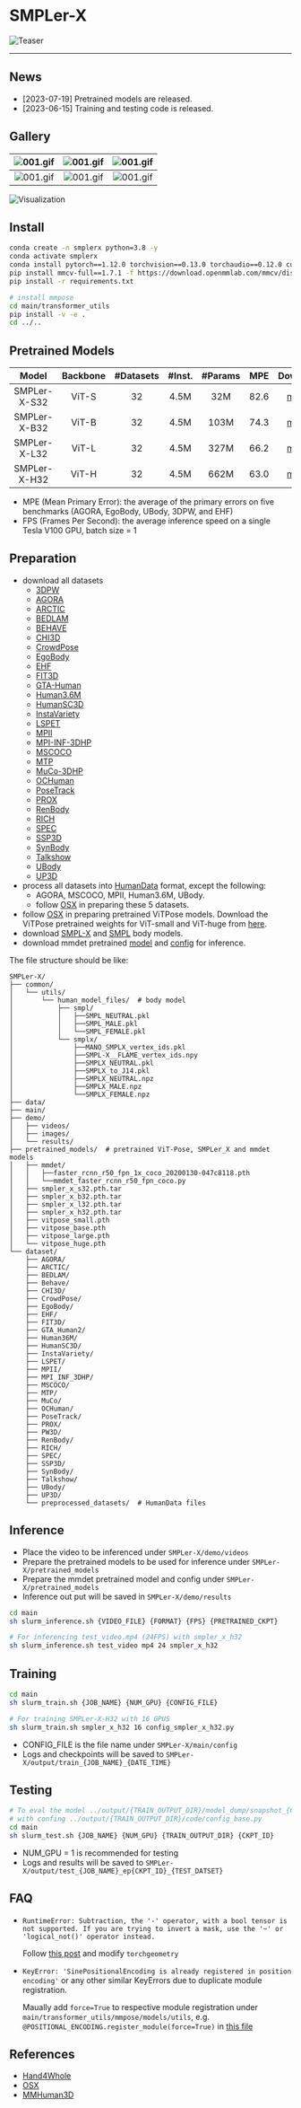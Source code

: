# SMPLer-X

![Teaser](./assets/teaser_complete.png)

---
## News
- [2023-07-19] Pretrained models are released.
- [2023-06-15] Training and testing code is released.

## Gallery
| ![001.gif](./assets/005.gif) | ![001.gif](./assets/002.gif)  | ![001.gif](./assets/006.gif)  |  
|:--------------------------------------:|:-----------------------------:|:-----------------------------:|
|      ![001.gif](./assets/003.gif)      | ![001.gif](./assets/001.gif)  | ![001.gif](./assets/004.gif)  |

![Visualization](./assets/smpler_x_vis1.jpg)



## Install
```bash
conda create -n smplerx python=3.8 -y
conda activate smplerx
conda install pytorch==1.12.0 torchvision==0.13.0 torchaudio==0.12.0 cudatoolkit=11.3 -c pytorch -y
pip install mmcv-full==1.7.1 -f https://download.openmmlab.com/mmcv/dist/cu113/torch1.12.0/index.html
pip install -r requirements.txt

# install mmpose
cd main/transformer_utils
pip install -v -e .
cd ../..
```


## Pretrained Models
|    Model     | Backbone | #Datasets | #Inst. | #Params | MPE  | Download |  FPS  |
|:------------:|:--------:|:---------:|:------:|:-------:|:----:|:--------:|:-----:|
| SMPLer-X-S32 |  ViT-S   |    32 |  4.5M  |   32M | 82.6 | [model](https://pjlab-my.sharepoint.cn/:u:/g/personal/openmmlab_pjlab_org_cn/EbkyKOS5PclHtDSxdZDmsu0BNviaTKUbF5QUPJ08hfKuKg?e=LQVvzs) | 36.17 |
| SMPLer-X-B32 |  ViT-B   |    32 |  4.5M  |  103M | 74.3 | [model](https://pjlab-my.sharepoint.cn/:u:/g/personal/openmmlab_pjlab_org_cn/EVcRBwNOQl9OtWhnCU54l58BzJaYEPxcFIw7u_GnnlPZiA?e=nPqMjz) | 33.09 |
| SMPLer-X-L32 |  ViT-L   |    32 |  4.5M  |  327M | 66.2 | [model](https://pjlab-my.sharepoint.cn/:u:/g/personal/openmmlab_pjlab_org_cn/EWypJXfmJ2dEhoC0pHFFd5MBoSs7LCZmWQjHjbcQJF72fQ?e=Gteus3) | 24.44 |
| SMPLer-X-H32 |  ViT-H   |    32 |  4.5M  |  662M | 63.0 | [model](https://pjlab-my.sharepoint.cn/:u:/g/personal/openmmlab_pjlab_org_cn/Eco7AAc_ZmtBrhAat2e5Ti8BonrR3NVNx-tNSck45ixT4Q?e=nudXrR) | 17.47 |
* MPE (Mean Primary Error): the average of the primary errors on five benchmarks (AGORA, EgoBody, UBody, 3DPW, and EHF)
* FPS (Frames Per Second): the average inference speed on a single Tesla V100 GPU, batch size = 1

## Preparation
- download all datasets
  - [3DPW](https://virtualhumans.mpi-inf.mpg.de/3DPW/)
  - [AGORA](https://agora.is.tue.mpg.de/index.html)       
  - [ARCTIC](https://arctic.is.tue.mpg.de/)      
  - [BEDLAM](https://bedlam.is.tue.mpg.de/index.html)      
  - [BEHAVE](https://github.com/xiexh20/behave-dataset)      
  - [CHI3D](https://ci3d.imar.ro/)       
  - [CrowdPose](https://github.com/Jeff-sjtu/CrowdPose)   
  - [EgoBody](https://sanweiliti.github.io/egobody/egobody.html)     
  - [EHF](https://smpl-x.is.tue.mpg.de/index.html)         
  - [FIT3D](https://fit3d.imar.ro/)                
  - [GTA-Human](https://caizhongang.github.io/projects/GTA-Human/)           
  - [Human3.6M](http://vision.imar.ro/human3.6m/description.php)             
  - [HumanSC3D](https://sc3d.imar.ro/)            
  - [InstaVariety](https://github.com/akanazawa/human_dynamics/blob/master/doc/insta_variety.md)         
  - [LSPET](http://sam.johnson.io/research/lspet.html)                
  - [MPII](http://human-pose.mpi-inf.mpg.de/)                 
  - [MPI-INF-3DHP](https://vcai.mpi-inf.mpg.de/3dhp-dataset/)         
  - [MSCOCO](https://cocodataset.org/#home)               
  - [MTP](https://tuch.is.tue.mpg.de/)                    
  - [MuCo-3DHP](https://vcai.mpi-inf.mpg.de/projects/SingleShotMultiPerson/)                   
  - [OCHuman](https://github.com/liruilong940607/OCHumanApi)                
  - [PoseTrack](https://posetrack.net/)                
  - [PROX](https://prox.is.tue.mpg.de/)                   
  - [RenBody](https://magichub.com/datasets/openxd-renbody/)
  - [RICH](https://rich.is.tue.mpg.de/index.html)
  - [SPEC](https://spec.is.tue.mpg.de/index.html)
  - [SSP3D](https://github.com/akashsengupta1997/SSP-3D)
  - [SynBody](https://maoxie.github.io/SynBody/)
  - [Talkshow](https://talkshow.is.tue.mpg.de/)
  - [UBody](https://github.com/IDEA-Research/OSX)
  - [UP3D](https://files.is.tuebingen.mpg.de/classner/up/)
- process all datasets into [HumanData](https://github.com/open-mmlab/mmhuman3d/blob/main/docs/human_data.md) format, except the following:
  - AGORA, MSCOCO, MPII, Human3.6M, UBody. 
  - follow [OSX](https://github.com/IDEA-Research/OSX) in preparing these 5 datasets.
- follow [OSX](https://github.com/IDEA-Research/OSX) in preparing pretrained ViTPose models. Download the ViTPose pretrained weights for ViT-small and ViT-huge from [here](https://github.com/ViTAE-Transformer/ViTPose).
- download [SMPL-X](https://smpl-x.is.tue.mpg.de/) and [SMPL](https://smpl.is.tue.mpg.de/) body models.
- download mmdet pretrained [model](https://download.openmmlab.com/mmdetection/v2.0/faster_rcnn/faster_rcnn_r50_fpn_1x_coco/faster_rcnn_r50_fpn_1x_coco_20200130-047c8118.pth) and [config](https://github.com/openxrlab/xrmocap/blob/main/configs/modules/human_perception/mmdet_faster_rcnn_r50_fpn_coco.py) for inference.

The file structure should be like:
```
SMPLer-X/
├── common/
│   └── utils/
│       └── human_model_files/  # body model
│           ├── smpl/
│           │   ├──SMPL_NEUTRAL.pkl
│           │   ├──SMPL_MALE.pkl
│           │   └──SMPL_FEMALE.pkl
│           └── smplx/
│               ├──MANO_SMPLX_vertex_ids.pkl
│               ├──SMPL-X__FLAME_vertex_ids.npy
│               ├──SMPLX_NEUTRAL.pkl
│               ├──SMPLX_to_J14.pkl
│               ├──SMPLX_NEUTRAL.npz
│               ├──SMPLX_MALE.npz
│               └──SMPLX_FEMALE.npz
├── data/
├── main/
├── demo/  
│   ├── videos/       
│   ├── images/      
│   └── results/ 
├── pretrained_models/  # pretrained ViT-Pose, SMPLer_X and mmdet models
│   ├── mmdet/
│   │   ├──faster_rcnn_r50_fpn_1x_coco_20200130-047c8118.pth
│   │   └──mmdet_faster_rcnn_r50_fpn_coco.py
│   ├── smpler_x_s32.pth.tar
│   ├── smpler_x_b32.pth.tar
│   ├── smpler_x_l32.pth.tar
│   ├── smpler_x_h32.pth.tar
│   ├── vitpose_small.pth
│   ├── vitpose_base.pth
│   ├── vitpose_large.pth
│   └── vitpose_huge.pth
└── dataset/  
    ├── AGORA/       
    ├── ARCTIC/      
    ├── BEDLAM/      
    ├── Behave/      
    ├── CHI3D/       
    ├── CrowdPose/   
    ├── EgoBody/     
    ├── EHF/         
    ├── FIT3D/                
    ├── GTA_Human2/           
    ├── Human36M/             
    ├── HumanSC3D/            
    ├── InstaVariety/         
    ├── LSPET/                
    ├── MPII/                 
    ├── MPI_INF_3DHP/         
    ├── MSCOCO/               
    ├── MTP/                    
    ├── MuCo/                   
    ├── OCHuman/                
    ├── PoseTrack/                
    ├── PROX/                   
    ├── PW3D/                   
    ├── RenBody/
    ├── RICH/
    ├── SPEC/
    ├── SSP3D/
    ├── SynBody/
    ├── Talkshow/
    ├── UBody/
    ├── UP3D/
    └── preprocessed_datasets/  # HumanData files
```
## Inference 
- Place the video to be inferenced under `SMPLer-X/demo/videos`
- Prepare the pretrained models to be used for inference under `SMPLer-X/pretrained_models`
- Prepare the mmdet pretrained model and config under `SMPLer-X/pretrained_models`
- Inference out put will be saved in `SMPLer-X/demo/results`

```bash
cd main
sh slurm_inference.sh {VIDEO_FILE} {FORMAT} {FPS} {PRETRAINED_CKPT} 

# For inferencing test_video.mp4 (24FPS) with smpler_x_h32
sh slurm_inference.sh test_video mp4 24 smpler_x_h32

```


## Training
```bash
cd main
sh slurm_train.sh {JOB_NAME} {NUM_GPU} {CONFIG_FILE}

# For training SMPLer-X-H32 with 16 GPUS
sh slurm_train.sh smpler_x_h32 16 config_smpler_x_h32.py

```
- CONFIG_FILE is the file name under `SMPLer-X/main/config`
- Logs and checkpoints will be saved to `SMPLer-X/output/train_{JOB_NAME}_{DATE_TIME}`


## Testing
```bash
# To eval the model ../output/{TRAIN_OUTPUT_DIR}/model_dump/snapshot_{CKPT_ID}.pth.tar 
# with confing ../output/{TRAIN_OUTPUT_DIR}/code/config_base.py
cd main
sh slurm_test.sh {JOB_NAME} {NUM_GPU} {TRAIN_OUTPUT_DIR} {CKPT_ID}
```
- NUM_GPU = 1 is recommended for testing
- Logs and results  will be saved to `SMPLer-X/output/test_{JOB_NAME}_ep{CKPT_ID}_{TEST_DATSET}`

## FAQ
- `RuntimeError: Subtraction, the '-' operator, with a bool tensor is not supported. If you are trying to invert a mask, use the '~' or 'logical_not()' operator instead.`
  
  Follow [this post](https://github.com/mks0601/I2L-MeshNet_RELEASE/issues/6#issuecomment-675152527) and modify `torchgeometry`

- `KeyError: 'SinePositionalEncoding is already registered in position encoding'` or any other similar KeyErrors due to duplicate module registration.

  Maually add `force=True` to respective module registration under `main/transformer_utils/mmpose/models/utils`, e.g. `@POSITIONAL_ENCODING.register_module(force=True)` in [this file](main/transformer_utils/mmpose/models/utils/positional_encoding.py)

## References
- [Hand4Whole](https://github.com/mks0601/Hand4Whole_RELEASE)
- [OSX](https://github.com/IDEA-Research/OSX)
- [MMHuman3D](https://github.com/open-mmlab/mmhuman3d)